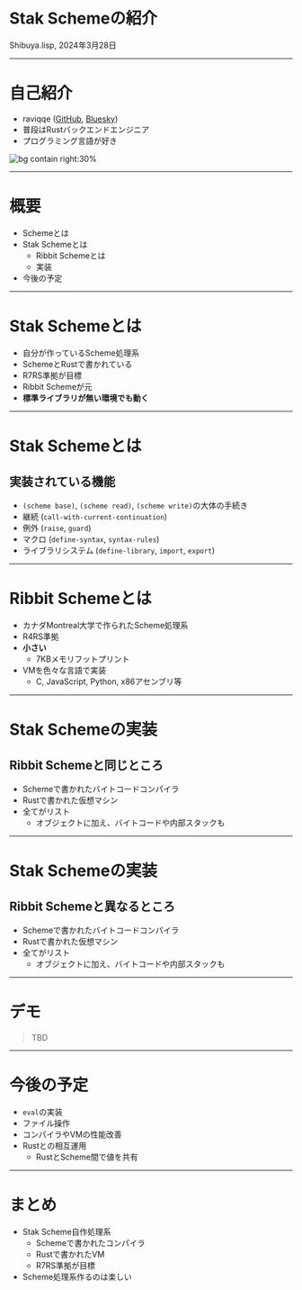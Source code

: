 # Stak Schemeの紹介

Shibuya.lisp, 2024年3月28日

---

# 自己紹介

- raviqqe ([GitHub](https://github.com/raviqqe), [Bluesky](https://bsky.app/profile/raviqqe.bsky.social))
- 普段はRustバックエンドエンジニア
- プログラミング言語が好き

![bg contain right:30%](https://raviqqe.com/icon.svg)

---

# 概要

- Schemeとは
- Stak Schemeとは
  - Ribbit Schemeとは
  - 実装
- 今後の予定

---

# Stak Schemeとは

- 自分が作っているScheme処理系
- SchemeとRustで書かれている
- R7RS準拠が目標
- Ribbit Schemeが元
- **標準ライブラリが無い環境でも動く**

---

# Stak Schemeとは

## 実装されている機能

- `(scheme base)`, `(scheme read)`, `(scheme write)`の大体の手続き
- 継続 (`call-with-current-continuation`)
- 例外 (`raise`, `guard`)
- マクロ (`define-syntax`, `syntax-rules`)
- ライブラリシステム (`define-library`, `import`, `export`)

---

# Ribbit Schemeとは

- カナダMontreal大学で作られたScheme処理系
- R4RS準拠
- **小さい**
  - 7KBメモリフットプリント
- VMを色々な言語で実装
  - C, JavaScript, Python, x86アセンブリ等

---

# Stak Schemeの実装

## Ribbit Schemeと同じところ

- Schemeで書かれたバイトコードコンパイラ
- Rustで書かれた仮想マシン
- 全てがリスト
  - オブジェクトに加え、バイトコードや内部スタックも

---

# Stak Schemeの実装

## Ribbit Schemeと異なるところ

- Schemeで書かれたバイトコードコンパイラ
- Rustで書かれた仮想マシン
- 全てがリスト
  - オブジェクトに加え、バイトコードや内部スタックも

---

# デモ

> TBD

---

# 今後の予定

- `eval`の実装
- ファイル操作
- コンパイラやVMの性能改善
- Rustとの相互運用
  - RustとScheme間で値を共有

---

# まとめ

- Stak Scheme自作処理系
  - Schemeで書かれたコンパイラ
  - Rustで書かれたVM
  - R7RS準拠が目標
- Scheme処理系作るのは楽しい
